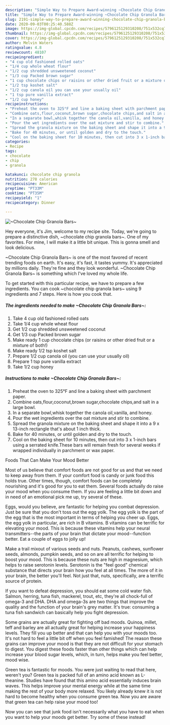 ```yaml
---
description: "Simple Way to Prepare Award-winning ~Chocolate Chip Granola Bars~"
title: "Simple Way to Prepare Award-winning ~Chocolate Chip Granola Bars~"
slug: 2191-simple-way-to-prepare-award-winning-chocolate-chip-granola-bars
date: 2020-09-03T00:25:40.588Z
image: https://img-global.cpcdn.com/recipes/5796125129310208/751x532cq70/chocolate-chip-granola-bars-recipe-main-photo.jpg
thumbnail: https://img-global.cpcdn.com/recipes/5796125129310208/751x532cq70/chocolate-chip-granola-bars-recipe-main-photo.jpg
cover: https://img-global.cpcdn.com/recipes/5796125129310208/751x532cq70/chocolate-chip-granola-bars-recipe-main-photo.jpg
author: Melvin Waters
ratingvalue: 4.8
reviewcount: 48107
recipeingredient:
- "4 cup old fashioned rolled oats"
- "1/4 cup whole wheat flour"
- "1/2 cup shredded unsweetened coconut"
- "1/3 cup Packed brown sugar"
- "1 cup chocolate chips or raisins or other dried fruit or a mixture of both"
- "1/2 tsp koshet salt"
- "1/2 cup canola oil you can use your usually oil"
- "1 tsp pure vanilla extract"
- "1/2 cup honey"
recipeinstructions:
- "Preheat the oven to 325°F and line a baking sheet with parchment paper."
- "Combine oats,flour,coconut,brown sugar,chocolate chips,and salt in a large bowl."
- "In a separate bowl,whisk together the canola oil,vanilla, and honey."
- "Pour the wet ingredients over the oat mixture and stir to combine."
- "Spread the granola mixture on the baking sheet and shape it into a 9 x 13-inch rectangle that&#39;s about 1 inch thick."
- "Bake for 40 minutes, or until golden and dry to the touch."
- "Cool on the baking sheet for 10 minutes, then cut into 3 x 1-inch bars using a serrated knife.These bars will remain fresh for several weeks if wrapped individually in parchment or wax paper."
categories:
- Recipe
tags:
- chocolate
- chip
- granola

katakunci: chocolate chip granola 
nutrition: 278 calories
recipecuisine: American
preptime: "PT33M"
cooktime: "PT35M"
recipeyield: "1"
recipecategory: Dinner

---
```



![~Chocolate Chip Granola Bars~](https://img-global.cpcdn.com/recipes/5796125129310208/751x532cq70/chocolate-chip-granola-bars-recipe-main-photo.jpg)

Hey everyone, it's Jim, welcome to my recipe site. Today, we're going to prepare a distinctive dish, ~chocolate chip granola bars~. One of my favorites. For mine, I will make it a little bit unique. This is gonna smell and look delicious.



~Chocolate Chip Granola Bars~ is one of the most favored of recent trending foods on earth. It's easy, it's fast, it tastes yummy. It's appreciated by millions daily. They're fine and they look wonderful. ~Chocolate Chip Granola Bars~ is something which I've loved my whole life.


To get started with this particular recipe, we have to prepare a few ingredients. You can cook ~chocolate chip granola bars~ using 9 ingredients and 7 steps. Here is how you cook that.

<!--inarticleads1-->

##### The ingredients needed to make ~Chocolate Chip Granola Bars~:

1. Take 4 cup old fashioned rolled oats
1. Take 1/4 cup whole wheat flour
1. Get 1/2 cup shredded unsweetened coconut
1. Get 1/3 cup Packed brown sugar
1. Make ready 1 cup chocolate chips (or raisins or other dried fruit or a mixture of both!)
1. Make ready 1/2 tsp koshet salt
1. Prepare 1/2 cup canola oil (you can use your usually oil)
1. Prepare 1 tsp pure vanilla extract
1. Take 1/2 cup honey




<!--inarticleads2-->

##### Instructions to make ~Chocolate Chip Granola Bars~:

1. Preheat the oven to 325°F and line a baking sheet with parchment paper.
1. Combine oats,flour,coconut,brown sugar,chocolate chips,and salt in a large bowl.
1. In a separate bowl,whisk together the canola oil,vanilla, and honey.
1. Pour the wet ingredients over the oat mixture and stir to combine.
1. Spread the granola mixture on the baking sheet and shape it into a 9 x 13-inch rectangle that&#39;s about 1 inch thick.
1. Bake for 40 minutes, or until golden and dry to the touch.
1. Cool on the baking sheet for 10 minutes, then cut into 3 x 1-inch bars using a serrated knife.These bars will remain fresh for several weeks if wrapped individually in parchment or wax paper.




Foods That Can Make Your Mood Better


Most of us believe that comfort foods are not good for us and that we need to keep away from them. If your comfort food is candy or junk food this holds true. Other times, though, comfort foods can be completely nourishing and it's good for you to eat them. Several foods actually do raise your mood when you consume them. If you are feeling a little bit down and in need of an emotional pick me up, try several of these.

Eggs, would you believe, are fantastic for helping you combat depression. Just be sure that you don't toss out the egg yolk. The egg yolk is the part of the egg that is the most important in terms of helping you cheer up. Eggs, the egg yolk in particular, are rich in B vitamins. B vitamins can be terrific for elevating your mood. This is because these vitamins help your neural transmitters--the parts of your brain that dictate your mood--function better. Eat a couple of eggs to jolly up!

Make a trail mixout of various seeds and nuts. Peanuts, cashews, sunflower seeds, almonds, pumpkin seeds, and so on are all terrific for helping to boost your mood. This is because these nuts are high in magnesium, which helps to raise serotonin levels. Serotonin is the "feel good" chemical substance that directs your brain how you feel at all times. The more of it in your brain, the better you'll feel. Not just that, nuts, specifically, are a terrific source of protein.

If you want to defeat depression, you should eat some cold water fish. Salmon, herring, tuna fish, mackerel, trout, etc, they're all chock-full of omega-3 and DHA. DHA and omega-3s are two things that improve the quality and the function of your brain's grey matter. It's true: consuming a tuna fish sandwich can basically help you fight depression. 

Some grains are actually great for fighting off bad moods. Quinoa, millet, teff and barley are all actually great for helping increase your happiness levels. They fill you up better and that can help you with your moods too. It's not hard to feel a little bit off when you feel famished! The reason these grains can improve your mood is that they are not difficult for your stomach to digest. You digest these foods faster than other things which can help increase your blood sugar levels, which, in turn, helps make you feel better, mood wise.

Green tea is fantastic for moods. You were just waiting to read that here, weren't you? Green tea is packed full of an amino acid known as L-theanine. Studies have found that this amino acid essentially induces brain waves. This helps improve your mental energy while at the same time making the rest of your body more relaxed. You likely already knew it is not hard to become healthy when you consume green tea. Now you are aware that green tea can help raise your mood too!

Now you can see that junk food isn't necessarily what you have to eat when you want to help your moods get better. Try some of these instead!

